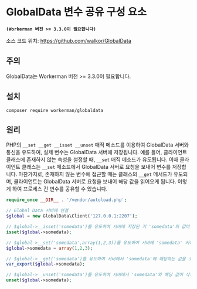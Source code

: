 # GlobalData 변수 공유 구성 요소
**``` (Workerman 버전 >= 3.3.0이 필요합니다) ```**

소스 코드 위치: https://github.com/walkor/GlobalData

## 주의
GlobalData는 Workerman 버전 >= 3.3.0이 필요합니다.

## 설치

`composer require workerman/globaldata`

## 원리

PHP의 ```__set __get __isset __unset``` 매직 메소드를 이용하여 GlobalData 서버와 통신을 유도하여, 실제 변수는 GlobalData 서버에 저장됩니다. 예를 들어, 클라이언트 클래스에 존재하지 않는 속성을 설정할 때, ```__set``` 매직 메소드가 유도됩니다. 이때 클라이언트 클래스는 ```__set``` 메소드에서 GlobalData 서버로 요청을 보내어 변수를 저장합니다. 마찬가지로, 존재하지 않는 변수에 접근할 때는 클래스의 ```__get``` 메서드가 유도되며, 클라이언트는 GlobalData 서버로 요청을 보내어 해당 값을 읽어오게 됩니다. 이렇게 하여 프로세스 간 변수를 공유할 수 있습니다.

```php
require_once __DIR__ . '/vendor/autoload.php';

// Global Data 서버에 연결
$global = new GlobalData\Client('127.0.0.1:2207');

// $global->__isset('somedata')를 유도하여 서버에 저장된 키 'somedata'의 값이 있는지 확인합니다
isset($global->somedata);

// $global->__set('somedata',array(1,2,3))를 유도하여 서버에 'somedata' 키에 해당하는 값으로 array(1,2,3)을 저장하도록 합니다
$global->somedata = array(1,2,3);

// $global->__get('somedata')를 유도하여 서버에서 'somedata'에 해당하는 값을 조회합니다
var_export($global->somedata);

// $global->__unset('somedata')를 유도하여 서버에서 'somedata'와 해당 값이 삭제되도록 합니다
unset($global->somedata);
```
